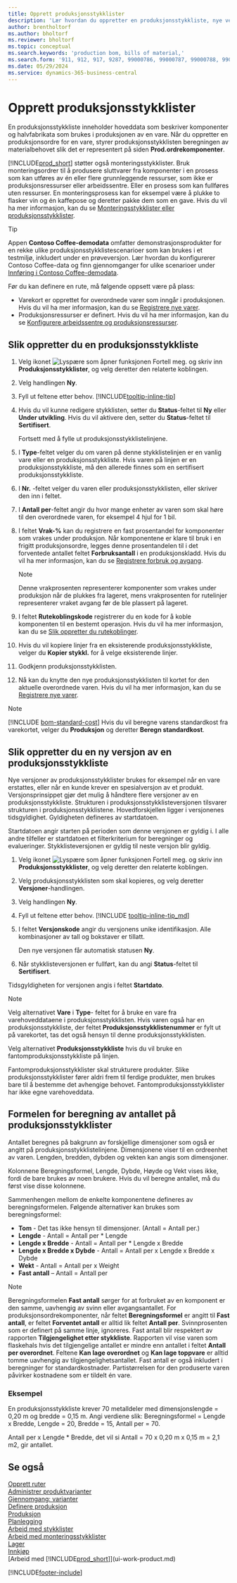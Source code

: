 ```yaml
---
title: Opprett produksjonsstykklister
description: 'Lær hvordan du oppretter en produksjonsstykkliste, nye versjoner av en produksjonsstykkliste, og hvordan du bruker antallsberegningsformelen.'
author: brentholtorf
ms.author: bholtorf
ms.reviewer: bholtorf
ms.topic: conceptual
ms.search.keywords: 'production bom, bills of material,'
ms.search.form: '911, 912, 917, 9287, 99000786, 99000787, 99000788, 99000789, 99000795, 99000797, 99000800, 99000809, 99000811, 99000812, 99000818'
ms.date: 05/29/2024
ms.service: dynamics-365-business-central
---
```

# <a name="create-production-boms"></a>Opprett produksjonsstykklister

En produksjonsstykkliste inneholder hoveddata som beskriver komponenter og halvfabrikata som brukes i produksjonen av en vare. Når du oppretter en produksjonsordre for en vare, styrer produksjonsstykklisten beregningen av materialbehovet slik det er representert på siden **Prod.ordrekomponenter**.

[!INCLUDE[prod_short](includes/prod_short.md)] støtter også monteringsstykklister. Bruk monteringsordrer til å produsere sluttvarer fra komponenter i en prosess som kan utføres av én eller flere grunnleggende ressurser, som ikke er produksjonsressurser eller arbeidssentre. Eller en prosess som kan fullføres uten ressurser. En monteringsprosess kan for eksempel være å plukke to flasker vin og én kaffepose og deretter pakke dem som en gave. Hvis du vil ha mer informasjon, kan du se [Monteringsstykklister eller produksjonsstykklister](inventory-how-work-boms.md#assembly-boms-or-production-boms).  

> [!TIP]
> Appen **Contoso Coffee-demodata** omfatter demonstrasjonsprodukter for en rekke ulike produksjonsstykklistescenarioer som kan brukes i et testmiljø, inkludert under en prøveversjon. Lær hvordan du konfigurerer Contoso Coffee-data og finn gjennomganger for ulike scenarioer under [Innføring i Contoso Coffee-demodata](contoso-coffee/contoso-coffee-intro.md).

Før du kan definere en rute, må følgende oppsett være på plass:  

- Varekort er opprettet for overordnede varer som inngår i produksjonen. Hvis du vil ha mer informasjon, kan du se [Registrere nye varer](inventory-how-register-new-items.md).
- Produksjonsressurser er definert. Hvis du vil ha mer informasjon, kan du se [Konfigurere arbeidssentre og produksjonsressurser](production-how-to-set-up-work-and-machine-centers.md).

## <a name="to-create-a-production-bom"></a>Slik oppretter du en produksjonsstykkliste

1. Velg ikonet ![Lyspære som åpner funksjonen Fortell meg.](media/ui-search/search_small.png "Fortell hva du vil gjøre") og skriv inn **Produksjonsstykklister**, og velg deretter den relaterte koblingen.  
2. Velg handlingen **Ny**.  
3. Fyll ut feltene etter behov. [!INCLUDE[tooltip-inline-tip](includes/tooltip-inline-tip_md.md)]
4. Hvis du vil kunne redigere stykklisten, setter du **Status**-feltet til **Ny** eller **Under utvikling**. Hvis du vil aktivere den, setter du **Status**-feltet til **Sertifisert**.  

    Fortsett med å fylle ut produksjonsstykklistelinjene.
5. I **Type**-feltet velger du om varen på denne stykklistelinjen er en vanlig vare eller en produksjonsstykkliste. Hvis varen på linjen er en produksjonsstykkliste, må den allerede finnes som en sertifisert produksjonsstykkliste.  
6. I **Nr.** -feltet velger du varen eller produksjonsstykklisten, eller skriver den inn i feltet.  
7. I **Antall per**-feltet angir du hvor mange enheter av varen som skal høre til den overordnede varen, for eksempel 4 hjul for 1 bil.  
8. I feltet **Vrak-%** kan du registrere en fast prosentandel for komponenter som vrakes under produksjon. Når komponentene er klare til bruk i en frigitt produksjonsordre, legges denne prosentandelen til i det forventede antallet feltet **Forbruksantall** i en produksjonskladd. Hvis du vil ha mer informasjon, kan du se [Registrere forbruk og avgang](production-how-to-register-consumption-and-output.md).  

    > [!NOTE]  
    >  Denne vrakprosenten representerer komponenter som vrakes under produksjon når de plukkes fra lageret, mens vrakprosenten for rutelinjer representerer vraket avgang før de ble plassert på lageret.  

9. I feltet **Rutekoblingskode** registrerer du en kode for å koble komponenten til en bestemt operasjon. Hvis du vil ha mer informasjon, kan du se [Slik oppretter du rutekoblinger](production-how-to-create-routings.md#to-create-routing-links).
10. Hvis du vil kopiere linjer fra en eksisterende produksjonsstykkliste, velger du **Kopier stykkl.** for å velge eksisterende linjer.  
11. Godkjenn produksjonsstykklisten.  
12. Nå kan du knytte den nye produksjonsstykklisten til kortet for den aktuelle overordnede varen. Hvis du vil ha mer informasjon, kan du se [Registrere nye varer](inventory-how-register-new-items.md).  

> [!NOTE]  
> [!INCLUDE [bom-standard-cost](includes/bom-standard-cost.md)] Hvis du vil beregne varens standardkost fra varekortet, velger du **Produksjon** og deretter **Beregn standardkost**.  

## <a name="to-create-a-new-version-of-a-production-bom"></a>Slik oppretter du en ny versjon av en produksjonsstykkliste

Nye versjoner av produksjonsstykklister brukes for eksempel når en vare erstattes, eller når en kunde krever en spesialversjon av et produkt. Versjonsprinsippet gjør det mulig å håndtere flere versjoner av en produksjonsstykkliste. Strukturen i produksjonsstykklisteversjonen tilsvarer strukturen i produksjonsstykklistene. Hovedforskjellen ligger i versjonenes tidsgyldighet. Gyldigheten defineres av startdatoen.  

Startdatoen angir starten på perioden som denne versjonen er gyldig i. I alle andre tilfeller er startdatoen et filterkriterium for beregninger og evalueringer. Stykklisteversjonen er gyldig til neste versjon blir gyldig.  

1. Velg ikonet ![Lyspære som åpner funksjonen Fortell meg.](media/ui-search/search_small.png "Fortell hva du vil gjøre") og skriv inn **Produksjonsstykklister**, og velg deretter den relaterte koblingen.  
2. Velg produksjonsstykklisten som skal kopieres, og velg deretter **Versjoner**-handlingen.  
3. Velg handlingen **Ny**.  
4. Fyll ut feltene etter behov. [!INCLUDE [tooltip-inline-tip_md](includes/tooltip-inline-tip_md.md)]
5. I feltet **Versjonskode** angir du versjonens unike identifikasjon. Alle kombinasjoner av tall og bokstaver er tillatt.  

    Den nye versjonen får automatisk statusen **Ny**.
6. Når stykklisteversjonen er fullført, kan du angi **Status**-feltet til **Sertifisert**.  

Tidsgyldigheten for versjonen angis i feltet **Startdato**.  

> [!NOTE]  
> Velg alternativet **Vare** i **Type**- feltet for å bruke en vare fra varehoveddataene i produksjonsstykklisten. Hvis varen også har en produksjonsstykkliste, der feltet **Produksjonsstykklistenummer** er fylt ut på varekortet, tas det også hensyn til denne produksjonsstykklisten.  
>
> Velg alternativet **Produksjonsstykkliste** hvis du vil bruke en fantomproduksjonsstykkliste på linjen.  
>
> Fantomproduksjonsstykklister skal strukturere produkter. Slike produksjonsstykklister fører aldri frem til ferdige produkter, men brukes bare til å bestemme det avhengige behovet. Fantomproduksjonsstykklister har ikke egne varehoveddata.

## <a name="quantity-calculation-formula-on-production-boms"></a>Formelen for beregning av antallet på produksjonsstykklister

Antallet beregnes på bakgrunn av forskjellige dimensjoner som også er angitt på produksjonsstykklistelinjene. Dimensjonene viser til en ordreenhet av varen. Lengden, bredden, dybden og vekten kan angis som dimensjoner.  

Kolonnene Beregningsformel, Lengde, Dybde, Høyde og Vekt vises ikke, fordi de bare brukes av noen brukere. Hvis du vil beregne antallet, må du først vise disse kolonnene.  

Sammenhengen mellom de enkelte komponentene defineres av beregningsformelen. Følgende alternativer kan brukes som beregningsformel:  

- **Tom** - Det tas ikke hensyn til dimensjoner. (Antall = Antall per.)  
- **Lengde** - Antall = Antall per * Lengde  
- **Lengde x Bredde** - Antall = Antall per * Lengde x Bredde  
- **Lengde x Bredde x Dybde** - Antall = Antall per x Lengde x Bredde x Dybde  
- **Wekt** - Antall = Antall per x Weight  
- **Fast antall** – Antall = Antall per

> [!NOTE]
> Beregningsformelen **Fast antall** sørger for at forbruket av en komponent er den samme, uavhengig av svinn eller avgangsantallet. For produksjonsordrekomponenter, når feltet **Beregningsformel** er angitt til **Fast antall**, er feltet **Forventet antall** er alltid lik feltet **Antall per**. Svinnprosenten som er definert på samme linje, ignoreres. Fast antall blir respektert av rapporten **Tilgjengelighet etter stykkliste**. Rapporten vil vise varen som flaskehals hvis det tilgjengelige antallet er mindre enn antallet i feltet **Antall per overordnet**. Feltene **Kan lage overordnet** og **Kan lage toppvare** er alltid tomme uavhengig av tilgjengelighetsantallet. Fast antall er også inkludert i beregninger for standardkostnader. Partistørrelsen for den produserte varen påvirker kostnadene som er tildelt én vare.

### <a name="example"></a>Eksempel

En produksjonsstykkliste krever 70 metalldeler med dimensjonslengde = 0,20 m og bredde = 0,15 m. Angi verdiene slik: Beregningsformel = Lengde x Bredde, Lengde = 20, Bredde = 15, Antall per = 70.

Antall per x Lengde * Bredde, det vil si Antall = 70 x 0,20 m x 0,15 m = 2,1 m2, gir antallet.  

## <a name="see-also"></a>Se også

[Opprett ruter](production-how-to-create-routings.md)  
[Administrer produktvarianter](inventory-item-variants.md)  
[Gjennomgang: varianter](contoso-coffee/manufacturing/variants.md)  
[Definere produksjon](production-configure-production-processes.md)  
[Produksjon](production-manage-manufacturing.md)  
[Planlegging](production-planning.md)  
[Arbeid med stykklister](inventory-how-work-BOMs.md)  
[Arbeid med monteringsstykklister](assembly-how-work-assembly-boms.md)  
[Lager](inventory-manage-inventory.md)  
[Innkjøp](purchasing-manage-purchasing.md)  
[Arbeid med [!INCLUDE[prod_short](includes/prod_short.md)]](ui-work-product.md)  

[!INCLUDE[footer-include](includes/footer-banner.md)]
